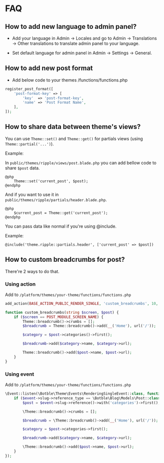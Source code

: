 # FAQ

## How to add new language to admin panel?

- Add your language in Admin -> Locales and go to Admin -> Translations -> Other translations to translate admin panel
  to your language.

- Set default language for admin panel in Admin -> Settings -> General.

## How to add new post format

- Add below code to your themes /functions/functions.php

```php
register_post_format([
    'post-format-key' => [
        'key'  => 'post-format-key',
        'name' => 'Post Format Name',
    ],
]);
```

## How to share data between theme's views?

You can use `Theme::set()` and `Theme::get()` for partials views (using `Theme::partial('...')`).

Example:

In `public/themes/ripple/views/post.blade.php` you can add bellow code to share `$post` data.

```blade
@php
    Theme::set('current_post', $post);
@endphp
```

And if you want to use it in `public/themes/ripple/partials/header.blade.php`.

```blade
@php
    $current_post = Theme::get('current_post');
@endphp
```

You can pass data like normal if you're using @include.

Example:

```blade
@include('theme.ripple::partials.header', ['current_post' => $post])
```

## How to custom breadcrumbs for post?

There're 2 ways to do that.

### Using action

Add to `/platform/themes/your-theme/functions/functions.php`

```php
add_action(BASE_ACTION_PUBLIC_RENDER_SINGLE, 'custom_breadcrumbs', 10, 2);

function custom_breadcrumbs(string $screen, $post) {
    if ($screen == POST_MODULE_SCREEN_NAME) {
        Theme::breadcrumb()->crumbs = [];
        $breadcrumb = Theme::breadcrumb()->add(__('Home'), url('/'));

        $category = $post->categories()->first();

        $breadcrumb->add($category->name, $category->url);

        Theme::breadcrumb()->add($post->name, $post->url);
    }
}
```

### Using event

Add to `/platform/themes/your-theme/functions/functions.php`

```php
\Event::listen(\Botble\Theme\Events\RenderingSingleEvent::class, function (\Botble\Theme\Events\RenderingSingleEvent $event) {
    if ($event->slug->reference_type == \Botble\Blog\Models\Post::class) {
        $post = $event->slug->reference()->with('categories')->first();

        \Theme::breadcrumb()->crumbs = [];

        $breadcrumb = \Theme::breadcrumb()->add(__('Home'), url('/'));

        $category = $post->categories->first();

        $breadcrumb->add($category->name, $category->url);

        \Theme::breadcrumb()->add($post->name, $post->url);
    }
});
```
